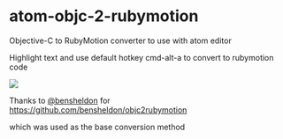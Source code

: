 atom-objc-2-rubymotion
====================

Objective-C to RubyMotion converter to use with atom editor

Highlight text and use default hotkey cmd-alt-a to convert to rubymotion code

![](https://dl.dropboxusercontent.com/s/pr860ku2n310obs/1.gif?dl=1&token_hash=AAFzDRtQTqVmBTO0-SPbuJM5whocVTg4yIQHFkRSPPJl5g)


Thanks to [@bensheldon](https://github.com/bensheldon) for https://github.com/bensheldon/objc2rubymotion

which was used as the base conversion method
